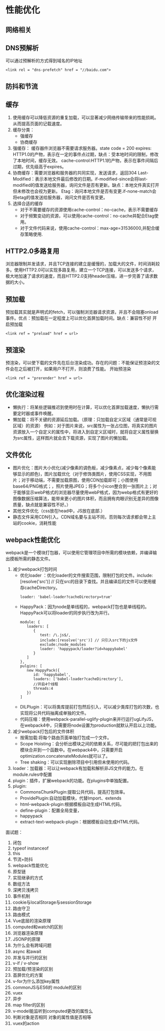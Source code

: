 # 性能优化

## 网络相关

## DNS预解析

可以通过预解析的方式得到域名的IP地址
```
<link rel = "dns-prefetch" href = "//baidu.com">
```

## 防抖和节流

## 缓存

1. 使用缓存可以降低资源的重复加载，可以显著减少网络传输带来的性能损耗。从而提高页面的记载速度。
2. 缓存分类：
   - 强缓存
   - 协商缓存
3. 强缓存： 缓存器件浏览器不需要请求服务器。state code = 200
   expires: HTTP1.0的产物，表示在一定的事件点过期，缺点：受本地时间的限制，修改了本地时间，缓存无效。
   cache-control:HTTP1.1的产物，表示在事件间隔后过期，优先级高于expires。
4. 协商缓存：需要浏览器和服务器的共同实现，发送请求，返回304
   Last-Modified：表示本地文件最后修改的日期。if-modified-since会将last-modified的值发送给服务器，询问文件是否有更新。缺点：本地文件真实打开但未修改也会视为更新。
   Etag：询问本地文件是否有变更.if-none-match会将etag的值发送给服务器，询问文件是否有变更。
5. 选择合适的缓存
   - 对于不需要缓存的资源使用cache-control：no-cache，表示不需要缓存
   - 对于频繁变动的资源，可以使用cache-control：no-cache并配合Etag使用。
   - 对于文件代码来说，使用cache-control：max-age=31536000,并配合缓存策略使用.

## HTTP2.0多路复用

浏览器限制并发请求，并且TCP连接的建立是缓慢的，加载大的文件，时间消耗较多。使用HTTP2.0可以实现多路复用，建立一个TCP连接，可以发送多个请求，极大地加速了请求的速度，而且HTTP2.0支持header压缩，进一步完善了请求数据的大小。

## 预加载

预加载其实就是声明式的fetch，可以强制浏览器请求资源，并且不会阻塞onload事件。优点：预加载在一定程度上可以优化首屏加载时间。缺点：兼容性不好
开启预加载
```
<link ref = "preload" href = url>
```

## 预渲染

预渲染，可以使下载的文件先在后台渲染成功。存在的问题：不能保证预渲染的文件会在之后被打开，如果用户不打开，则浪费了性能。
开始预渲染
```
<link ref = "prerender" href = url>
```

## 优化渲染过程

- 懒执行：将某些逻辑推迟到使用时在计算，可以优化首屏加载速度，懒执行需要定时器或事件唤醒。
- 懒加载：将不关键的资源延后加载。（原理：只加载自定义区域（通常是可视区域）的资源）
  例如：对于图片来说，src属性为一张占位图，将真实的图片资源放入一个自定义的属性中，将进入到自定义区域时，就将自定义属性替换为src属性，这样图片就会去下载资源，实现了图片的懒加载。

## 文件优化

- 图片优化：图片大小优化(减少像素的调色板，减少像素点，减少每个像素能够显示的颜色)，图片加载优化（对于修饰类图片，使用CSS实现，不用图片；对于移动端，不需要加载原图，使用CDN加载即可；小图使用base64/PNG格式；，照片使用JPEG；将多个小icon整合到一张图片上；对于能够显示webP格式的浏览器尽量使用webP格式，因为webp格式有更好的图像数据压缩算法，能带来更小的图片体积，而且拥有肉眼识别无差异的图像质量，缺点就是兼容性不好。）
- 其他文件优化（css放在head中，JS放在底部.）
- 静态文件采用CDN引入。CDN域名要与主站不同，否则每次请求都会带上主站的cookie，消耗性能

## webpack性能优化

webpack是一个模块打包器，可以使用它管理项目中所需的模块依赖，并编译输出摸板所需的静态文件。
1. 减少webpack打包时间
   - 优化loader ：优化loader的文件搜索范围，限制打包的文件。include:[resolve('src')] // 只在src的目录下查找。并且编译后的文件可以使用缓存cacheDirectory。
      ```
      loader: 'babel-loader?cacheDirectory=true'
      ```
   - HappyPack：因为node是单线程的，webpack打包也是单线程的。HappyPack可以将loader的同步执行改为并行。
      ```
      module: {
         loaders: [
            {
               test: /\.js$/,
               include:[resolve('src')] // 只引入src下的js文件
               exclude:/node_modules
               loader: 'happypack/loader?id=happybabel'
            }
         ]
      },
      pulgins: [
         new HappyPack({
            id: 'happybabel',
            loaders: ['babel-loader?cacheDirectory'],
            //开启4个线程
            threads:4
         })
      ]
      ```
   - DlLPlugin：可以将类库提前打包然后引入，可以减少类库打包的次数，也实现将公共代码抽离成单独的文件。
   - 代码压缩：使用webpack-parallel-uglify-plugin来并行运行ugLifyJS，在webpack4中，只需要将node设置为production就默认开启以上功能。
2. 减少webpack打包后的文件体积
   - 按需加载:将每个路由页面单独打包成一个文件。
   - Scope Hoisting：会分析出模块之间的依赖关系，尽可能的把打包出来的模块合并到一个函数中。在webpack4中，只需要开启optimization.concatenateModules就可以了。
   - Tree shaking：可以实现删除项目中引用但未使用的代码。
3. loader：加载器：可以让webpack有加载和解析非JS文件的能力。在module.rules中配置
4. plugin：插件，扩展webpack的功能。在plugins中单独配置。
5. plugin:
   - CommonsChunkPlugin:提取公共代码，提高打包效率。
   - ProvidePlugin:自动加载模块，代替Import、extends
   - html-webpack-plugin:根据模板自动生成HTML代码。
   - define-plugin：配置全局变量，
   - happypack
   - extract-text-webpack-plugin：根据模板自动生成HTML代码。

面试题：
1. 闭包
2. typeof instanceof
3. this
4. 节流+防抖
5. webpack性能优化
6. 原型链
7. 实现继承的方式
8. 数组方法
9. 深拷贝浅拷贝
10. 事件机制
11. cookie与localStorage与sessionStorage
12. 路由守卫
13. 路由模式
14. Vue底层的渲染原理
15. computed和watch的区别
16. 浏览器渲染原理
17. JSONP的原理
18. 为什么会有跨域问题
19. async 和await
20. 并发与并行的区别
21. v-if / v-show 
22. 预加载/预渲染的区别
23. 首屏优化的方案
24. v-for为什么添加key属性
25. commonJS与ES6的 module的区别
26. vuex 
27. 异步
28. map filter的区别
29. v-model能监听到computed更改的属性么
30. 判断对象是否相同 对象的属性值是否相等
31. vuex的action
   